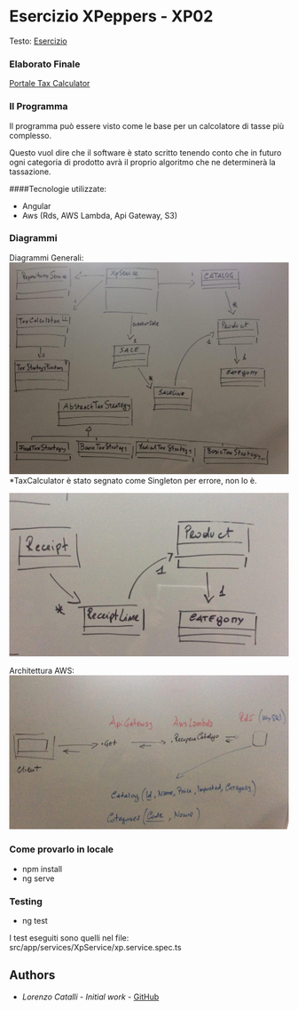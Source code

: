 # Esercizio XPeppers - XP02

Testo: [Esercizio](https://github.com/xpeppers/sales-taxes-problem)

### Elaborato Finale
[Portale Tax Calculator](http://esercizioxp.s3-website-eu-west-1.amazonaws.com/home)

### Il Programma

Il programma può essere visto come le base per un calcolatore di tasse più
complesso.

Questo vuol dire che il software è stato scritto tenendo conto che 
in futuro ogni categoria di prodotto avrà il proprio algoritmo che ne determinerà
la tassazione.

####Tecnologie utilizzate: 
- Angular 
- Aws (Rds, AWS Lambda, Api Gateway, S3)

### Diagrammi

Diagrammi Generali:
![alt prova](/src/assets/GitHub-img/cd.jpg)
*TaxCalculator è stato segnato come Singleton per errore, non lo è.

![alt prova](/src/assets/GitHub-img/cd2.jpg)

Architettura AWS:
![alt prova](/src/assets/GitHub-img/aws.jpg)


### Come provarlo in locale

- npm install
- ng serve

### Testing

- ng test 

I test eseguiti sono quelli nel file: src/app/services/XpService/xp.service.spec.ts

## Authors

* *Lorenzo Catalli* - *Initial work* - [GitHub](https://github.com/LorCat9)
